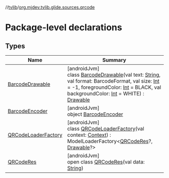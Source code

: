 //[tvlib](../../index.md)/[org.mjdev.tvlib.glide.sources.qrcode](index.md)

# Package-level declarations

## Types

| Name | Summary |
|---|---|
| [BarcodeDrawable](-barcode-drawable/index.md) | [androidJvm]<br>class [BarcodeDrawable](-barcode-drawable/index.md)(val text: [String](https://kotlinlang.org/api/latest/jvm/stdlib/kotlin/-string/index.html), val format: BarcodeFormat, val size: [Int](https://kotlinlang.org/api/latest/jvm/stdlib/kotlin/-int/index.html) = -1, foregroundColor: [Int](https://kotlinlang.org/api/latest/jvm/stdlib/kotlin/-int/index.html) = BLACK, val backgroundColor: [Int](https://kotlinlang.org/api/latest/jvm/stdlib/kotlin/-int/index.html) = WHITE) : [Drawable](https://developer.android.com/reference/kotlin/android/graphics/drawable/Drawable.html) |
| [BarcodeEncoder](-barcode-encoder/index.md) | [androidJvm]<br>object [BarcodeEncoder](-barcode-encoder/index.md) |
| [QRCodeLoaderFactory](-q-r-code-loader-factory/index.md) | [androidJvm]<br>class [QRCodeLoaderFactory](-q-r-code-loader-factory/index.md)(val context: [Context](https://developer.android.com/reference/kotlin/android/content/Context.html)) : ModelLoaderFactory&lt;[QRCodeRes](-q-r-code-res/index.md)?, [Drawable](https://developer.android.com/reference/kotlin/android/graphics/drawable/Drawable.html)?&gt; |
| [QRCodeRes](-q-r-code-res/index.md) | [androidJvm]<br>open class [QRCodeRes](-q-r-code-res/index.md)(val data: [String](https://kotlinlang.org/api/latest/jvm/stdlib/kotlin/-string/index.html)) |
